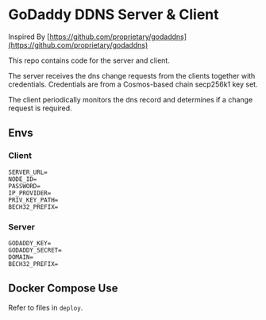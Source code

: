 # GoDaddy DDNS Server & Client
Inspired By [https://github.com/proprietary/godaddns](https://github.com/proprietary/godaddns)


This repo contains code for the server and client. 

The server receives the dns change requests from the clients together with credentials. Credentials are from a Cosmos-based chain secp256k1 key set.

The client periodically monitors the dns record and determines if a change request is required.

## Envs
### Client
```
SERVER_URL=
NODE_ID=
PASSWORD=
IP_PROVIDER=
PRIV_KEY_PATH=
BECH32_PREFIX=
```
### Server
```
GODADDY_KEY=
GODADDY_SECRET=
DOMAIN=
BECH32_PREFIX=
```

## Docker Compose Use
Refer to files in `deploy`.